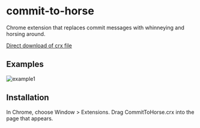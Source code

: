 commit-to-horse
=============

Chrome extension that replaces commit messages with whinneying and horsing
around.

[Direct download of crx file][1]

Examples
--------
![example1](http://gsc.io/s/example_187E072C_png)

Installation
------------

In Chrome, choose Window > Extensions.  Drag CommitToHorse.crx into the page that appears.

[1]: https://github.com/grahamc/commit-to-horse/raw/master/CommitToHorse.crx

